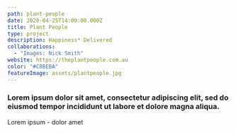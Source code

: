 ```yaml
---
path: plant-people
date: 2020-04-25T14:00:00.000Z
title: Plant People
type: project
description: Happiness* Delivered
collaborations:
  - "Images: Nick Smith"
website: https://theplantpeople.com.au
color: "#C8BEBA"
featureImage: assets/plantpeople.jpg
---
```

### Lorem ipsum dolor sit amet, consectetur adipiscing elit, sed do eiusmod tempor incididunt ut labore et dolore magna aliqua.

Lorem ipsum - dolor amet
